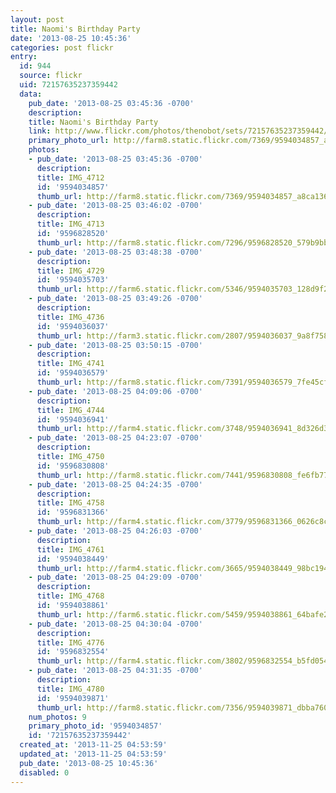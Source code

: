 ```yaml
---
layout: post
title: Naomi's Birthday Party
date: '2013-08-25 10:45:36'
categories: post flickr
entry:
  id: 944
  source: flickr
  uid: 72157635237359442
  data:
    pub_date: '2013-08-25 03:45:36 -0700'
    description: 
    title: Naomi's Birthday Party
    link: http://www.flickr.com/photos/thenobot/sets/72157635237359442/
    primary_photo_url: http://farm8.static.flickr.com/7369/9594034857_a8ca1368a5_m.jpg
    photos:
    - pub_date: '2013-08-25 03:45:36 -0700'
      description: 
      title: IMG_4712
      id: '9594034857'
      thumb_url: http://farm8.static.flickr.com/7369/9594034857_a8ca1368a5_s.jpg
    - pub_date: '2013-08-25 03:46:02 -0700'
      description: 
      title: IMG_4713
      id: '9596828520'
      thumb_url: http://farm8.static.flickr.com/7296/9596828520_579b9bbb82_s.jpg
    - pub_date: '2013-08-25 03:48:38 -0700'
      description: 
      title: IMG_4729
      id: '9594035703'
      thumb_url: http://farm6.static.flickr.com/5346/9594035703_128d9f28f7_s.jpg
    - pub_date: '2013-08-25 03:49:26 -0700'
      description: 
      title: IMG_4736
      id: '9594036037'
      thumb_url: http://farm3.static.flickr.com/2807/9594036037_9a8f758cf6_s.jpg
    - pub_date: '2013-08-25 03:50:15 -0700'
      description: 
      title: IMG_4741
      id: '9594036579'
      thumb_url: http://farm8.static.flickr.com/7391/9594036579_7fe45cfcc9_s.jpg
    - pub_date: '2013-08-25 04:09:06 -0700'
      description: 
      title: IMG_4744
      id: '9594036941'
      thumb_url: http://farm4.static.flickr.com/3748/9594036941_8d326d3914_s.jpg
    - pub_date: '2013-08-25 04:23:07 -0700'
      description: 
      title: IMG_4750
      id: '9596830808'
      thumb_url: http://farm8.static.flickr.com/7441/9596830808_fe6fb77b74_s.jpg
    - pub_date: '2013-08-25 04:24:35 -0700'
      description: 
      title: IMG_4758
      id: '9596831366'
      thumb_url: http://farm4.static.flickr.com/3779/9596831366_0626c8cae8_s.jpg
    - pub_date: '2013-08-25 04:26:03 -0700'
      description: 
      title: IMG_4761
      id: '9594038449'
      thumb_url: http://farm4.static.flickr.com/3665/9594038449_98bc194473_s.jpg
    - pub_date: '2013-08-25 04:29:09 -0700'
      description: 
      title: IMG_4768
      id: '9594038861'
      thumb_url: http://farm6.static.flickr.com/5459/9594038861_64bafe2f1b_s.jpg
    - pub_date: '2013-08-25 04:30:04 -0700'
      description: 
      title: IMG_4776
      id: '9596832554'
      thumb_url: http://farm4.static.flickr.com/3802/9596832554_b5fd054cb2_s.jpg
    - pub_date: '2013-08-25 04:31:35 -0700'
      description: 
      title: IMG_4780
      id: '9594039871'
      thumb_url: http://farm8.static.flickr.com/7356/9594039871_dbba760359_s.jpg
    num_photos: 9
    primary_photo_id: '9594034857'
    id: '72157635237359442'
  created_at: '2013-11-25 04:53:59'
  updated_at: '2013-11-25 04:53:59'
  pub_date: '2013-08-25 10:45:36'
  disabled: 0
---
```

